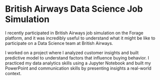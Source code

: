 # British Airways Data Science Job Simulation

I recently participated in British Airways job simulation on the Forage platform, and it was incredibly useful to understand what it might be like to participate on a Data Science team at British Airways.

I worked on a project where I analyzed customer insights and built predictive model to understand factors that influence buying behavior. I practiced my data analytics skills using a Jupyter Notebook and built my PowerPoint and communication skills by presenting insights a real-world context.

